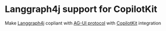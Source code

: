 # Langgraph4j support for CopilotKit

Make [Langgraph4j] copliant with [AG-UI protocol][AG-UI] with [CopilotKit] integration



[AG-UI]: https://docs.ag-ui.com/introduction
[CopilotKit]: https://www.copilotkit.ai
[Langgraph4j]: https://github.com/langgraph4j/langgraph4j
